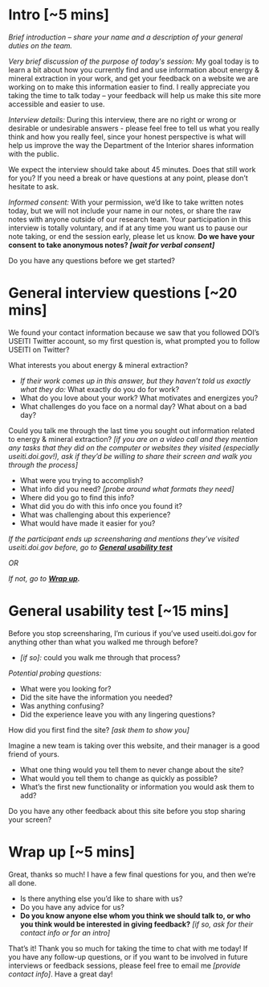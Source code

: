 # Intro [~5 mins]

_Brief introduction – share your name and a description of your general duties on the team._

_Very brief discussion of the purpose of today's session:_ My goal today is to learn a bit about how you currently find and use information about energy & mineral extraction in your work, and get your feedback on a website we are working on to make this information easier to find. I really appreciate you taking the time to talk today – your feedback will help us make this site more accessible and easier to use.

_Interview details:_ During this interview, there are no right or wrong or desirable or undesirable answers - please feel free to tell us what you really think and how you really feel, since your honest perspective is what will help us improve the way the Department of the Interior shares information with the public. 

We expect the interview should take about 45 minutes. Does that still work for you? If you need a break or have questions at any point, please don’t hesitate to ask.

_Informed consent:_ With your permission, we’d like to take written notes today, but we will not include your name in our notes, or share the raw notes with anyone outside of our research team. Your participation in this interview is totally voluntary, and if at any time you want us to pause our note taking, or end the session early, please let us know. **Do we have your consent to take anonymous notes? _[wait for verbal consent]_**

Do you have any questions before we get started?

# General interview questions [~20 mins]

We found your contact information because we saw that you followed DOI’s USEITI Twitter account, so my first question is, what prompted you to follow USEITI on Twitter?

What interests you about energy & mineral extraction?
- _If their work comes up in this answer, but they haven’t told us exactly what they do:_ What exactly do you do for work?
- What do you love about your work? What motivates and energizes you? 
- What challenges do you face on a normal day? What about on a bad day?

Could you talk me through the last time you sought out information related to energy & mineral extraction? _[if you are on a video call and they mention any tasks that they did on the computer or websites they visited (especially useiti.doi.gov!), ask if they’d be willing to share their screen and walk you through the process]_
- What were you trying to accomplish? 
- What info did you need? _[probe around what formats they need]_
- Where did you go to find this info? 
- What did you do with this info once you found it?
- What was challenging about this experience?
- What would have made it easier for you?

_If the participant ends up screensharing and mentions they’ve visited useiti.doi.gov before, go to **[General usability test](https://github.com/18F/doi-extractives-data/blob/research/research/14_sprint-inquisitive-impala/discussion_guide.md#general-usability-test)**_

_OR_

_If not, go to **[Wrap up](https://github.com/18F/doi-extractives-data/blob/research/research/14_sprint-inquisitive-impala/discussion_guide.md#wrap-up).**_

# General usability test [~15 mins]

Before you stop screensharing, I’m curious if you’ve used useiti.doi.gov for anything other than what you walked me through before?
- _[if so]:_ could you walk me through that process?

_Potential probing questions:_
- What were you looking for?
- Did the site have the information you needed?
- Was anything confusing?
- Did the experience leave you with any lingering questions?

How did you first find the site? _[ask them to show you]_

Imagine a new team is taking over this website, and their manager is a good friend of yours.
- What one thing would you tell them to never change about the site?
- What would you tell them to change as quickly as possible?
- What’s the first new functionality or information you would ask them to add?

Do you have any other feedback about this site before you stop sharing your screen?


# Wrap up [~5 mins]
Great, thanks so much! I have a few final questions for you, and then we’re all done.

- Is there anything else you’d like to share with us?
- Do you have any advice for us?
- **Do you know anyone else whom you think we should talk to, or who you think would be interested in giving feedback?** _[if so, ask for their contact info or for an intro]_

That’s it! Thank you so much for taking the time to chat with me today! If you have any follow-up questions, or if you want to be involved in future interviews or feedback sessions, please feel free to email me _[provide contact info]_. Have a great day!
